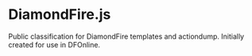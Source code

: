 # DiamondFire.js

Public classification for DiamondFire templates and actiondump. Initially created for use in DFOnline.